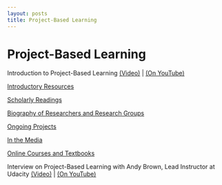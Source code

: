```yaml
---
layout: posts
title: Project-Based Learning
---
```


# Project-Based Learning


Introduction to Project-Based Learning [(Video)](https://www.udacity.com/course/viewer#%21/c-ud915/l-4638907295/m-4797360894) | [(On YouTube)](https://www.youtube.com/watch?v=2tKqSaopvt4)

[Introductory Resources](https://www.udacity.com/wiki/Educational_Technology/Project-Based_Learning/Introductory_Resources)

[Scholarly Readings](https://www.udacity.com/wiki/Educational_Technology/Project-Based_Learning/Scholarly_Readings)

[Biography of Researchers and Research Groups](https://www.udacity.com/wiki/Educational_Technology/Project-Based_Learning/Biography_of_Researchers_and_Research_Groups)

[Ongoing Projects](https://www.udacity.com/wiki/Educational_Technology/Project-Based_Learning/Ongoing_Projects)

[In the Media](https://www.udacity.com/wiki/Educational_Technology/Project-Based_Learning/In_the_Media)

[Online Courses and Textbooks](https://www.udacity.com/wiki/Educational_Technology/Project-Based_Learning/Online_Courses_and_Textbooks)

Interview on Project-Based Learning with Andy Brown, Lead Instructor at Udacity [(Video)](https://www.udacity.com/course/viewer#%21/c-ud915/l-4638907295/m-4966069066) | [(On YouTube)](https://www.youtube.com/watch?v=xKxkqzqsePs)

